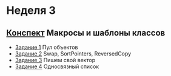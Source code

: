 # Неделя 3
## [Конспект](week_3.pdf) Макросы и шаблоны классов

* [Задание 1](01_Programming_Assignment/README.md) Пул объектов
* [Задание 2](02_Practice_Programming_Assignment/README.md) Swap, SortPointers, ReversedCopy
* [Задание 3](03_Programming_Assignment/README.md) Пишем свой вектор
* [Задание 4](04_Programming_Assignment/README.md) Односвязный список
